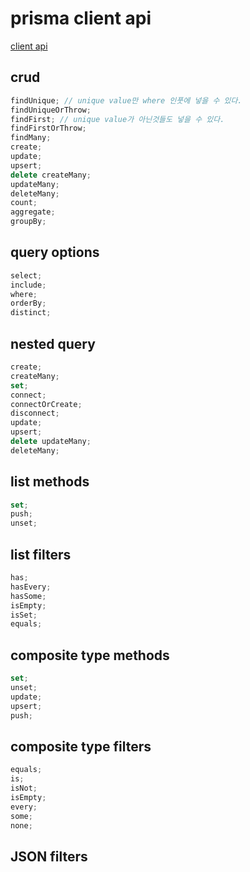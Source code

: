 # prisma client api

[client api]('https://www.prisma.io/docs/reference/api-reference/prisma-client-reference#datasources')

## crud

```ts
findUnique; // unique value만 where 인풋에 넣을 수 있다.
findUniqueOrThrow;
findFirst; // unique value가 아닌것들도 넣을 수 있다.
findFirstOrThrow;
findMany;
create;
update;
upsert;
delete createMany;
updateMany;
deleteMany;
count;
aggregate;
groupBy;
```

## query options

```ts
select;
include;
where;
orderBy;
distinct;
```

## nested query

```ts
create;
createMany;
set;
connect;
connectOrCreate;
disconnect;
update;
upsert;
delete updateMany;
deleteMany;
```

## list methods

```ts
set;
push;
unset;
```

## list filters

```ts
has;
hasEvery;
hasSome;
isEmpty;
isSet;
equals;
```

## composite type methods

```ts
set;
unset;
update;
upsert;
push;
```

## composite type filters

```ts
equals;
is;
isNot;
isEmpty;
every;
some;
none;
```

## JSON filters
